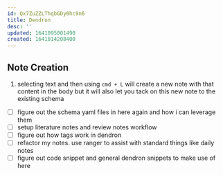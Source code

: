 ```yaml
---
id: Qx7ZuZZLThqbGDy0hc9n6
title: Dendron
desc: ''
updated: 1641095001490
created: 1641014208400
---
```


## Note Creation

1. selecting text and then using `cmd + L` will create a new note with that content in the body but it will also let you tack on this new note to the existing schema

- [ ] figure out the schema yaml files in here again and how i can leverage them
- [ ] setup literature notes and review notes workflow
- [ ] figure out how tags work in dendron
- [ ] refactor my notes. use ranger to assist with standard things like daily notes
- [ ] figure out code snippet and general dendron snippets to make use of here
